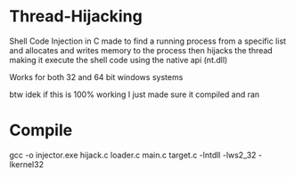 # Thread-Hijacking
Shell Code Injection in C made to find a running process from a specific list and allocates and writes memory to the process then hijacks the thread making it execute the shell code using the native api (nt.dll)

Works for both 32 and 64 bit windows systems

btw idek if this is 100% working I just made sure it compiled and ran

# Compile

gcc -o injector.exe hijack.c loader.c main.c target.c -lntdll -lws2_32 -lkernel32

